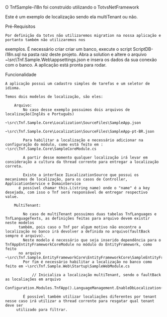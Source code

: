 O TnfSample-i18n foi construído utilizando o TotvsNetFramework

Este é um exemplo de localização sendo ela multiTenant ou não.

Pré-Requisitos

    Por definição da totvs não utilizaremos migration na nossa aplicação e portanto também não utilizaremos nos 
exemplos.
    É necessário criar criar um banco, execute o script ScriptDB-i18n.sql na pasta raiz deste projeto.
    Abra a solution e altere o arquivo ~\src\Tnf.Sample.Web\appsettings.json e insera os dados da sua conexão com o banco.
    A aplicação está pronta para rodar.

Funcionalidade

    A aplicação possui um cadastro simples de tarefas e um seletor de idioma.

    Temos dois modelos de localização, são eles:

        Arquivo:
            No caso desse exemplo possuimos dois arquivos de localização(Inglês e Português)
                    ~\src\Tnf.Sample.Core\Localization\SourceFiles\SampleApp.json
                    ~\src\Tnf.Sample.Core\Localization\SourceFiles\SampleApp-pt-BR.json
            
            Para habilitar a localização e necessário adicionar na configuração do módulo, como está feito em : ~\src\Tnf.Sample.Core\SampleCoreModule.cs
    
            A partir desse momento qualquer localização irá levar em consideração a cultura da thread corrente para entregar a localização correta.

            Existe a interface ILocalizationSource que possui os mecanismos de localização, para os casos de Controller, ApplicationService e DomainService
          é possível chamar this.L(string name) onde o "name" é a key desejada, com isso o Tnf será responsável de entregar respectivo value.

        MultiTenant:

            No caso de multiTenant possuimos duas tabelas TnfLanguages e TnfLanguageTexts, as definições feitas para arquivo devem existir neste modelos
          também, pois caso o Tnf por algum motivo não encontre a localização no banco irá devolver a definida no arquivo(faultBack sempre é arquivo).
            Neste modelo é necessário que seja inserido dependência para o TnfAppEntityFrameworkCoreModule no módulo do EntityFramework, como feito
          no arquivo ~\src\Tnf.Sample.EntityFrameworkCore\EntityFrameworkCore\SampleEntityFrameworkCoreModule.cs
            Por fim é necessário habilitar a localização no banco como feito em ~\src\Tnf.Sample.Web\Startup\SampleWebModule.cs

                // Inicializa a localização multiTenant, sendo o faultBack as localiações em arquivo
                Configuration.Modules.TnfApp().LanguageManagement.EnableDbLocalization();

            É possível também utilizar localiações diferentes por tenant nesse caso irá utilizar a thread corrente para resgatar qual tenant deve ser 
         utilizado para filtrar.